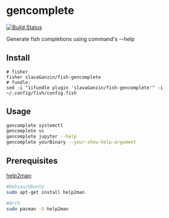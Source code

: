 # gencomplete

[![Build Status][travis-badge]][travis-link]



Generate fish completions using command's --help

## Install

```
# fisher
fisher slavaGanzin/fish-gencomplete
# fundle:
sed -i "1ifundle plugin 'slavaGanzin/fish-gencomplete'" -i ~/.config/fish/config.fish

```

## Usage

```sh
gencomplete systemctl
gencomplete ss
gencomplete jupyter --help
gencomplete yourBinary --your-show-help-argument

```

## Prerequisites
[help2man](https://www.gnu.org/software/help2man/):
```sh
#Debian/Ubuntu
sudo apt-get install help2man

#Arch
sudo pacman -S help2man

```

[travis-link]: https://travis-ci.org/slavaGanzin/fish-gencomplete
[travis-badge]: https://travis-ci.org/slavaGanzin/fish-gencomplete.svg?branch=master
[slack-link]: https://fisherman-wharf.herokuapp.com
[slack-badge]: https://fisherman-wharf.herokuapp.com/badge.svg
[fisherman]: https://github.com/fisherman/fisherman
